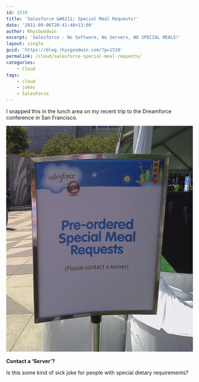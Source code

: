 ```yaml
---
id: 1510
title: 'Salesforce &#8211; Special Meal Requests!'
date: '2011-09-06T20:41:48+13:00'
author: RhysGoodwin
excerpt: 'Salesforce - No Software, No Servers, NO SPECIAL MEALS!'
layout: single
guid: 'https://blog.rhysgoodwin.com/?p=1510'
permalink: /cloud/salesforce-special-meal-requests/
categories:
    - Cloud
tags:
    - cloud
    - jokes
    - SalesForce
---
```


I snapped this in the lunch area on my recent trip to the Dreamforce conference in San Francisco.

[![](/content/uploads/2011/09/PleaseContactAServer.jpg "Please Contact a Server")](/content/uploads/2011/09/PleaseContactAServer.jpg)

**Contact a ‘Server’?**

Is this some kind of sick joke for people with special dietary requirements?